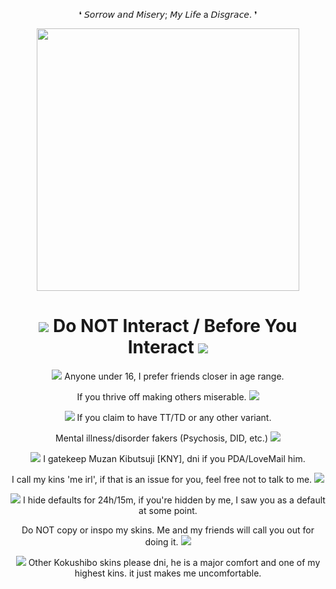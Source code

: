 <p align="center"> ❛  𝘚𝘰𝘳𝘳𝘰𝘸 𝘢𝘯𝘥 𝘔𝘪𝘴𝘦𝘳𝘺; 𝘔𝘺 𝘓𝘪𝘧𝘦 a 𝘋𝘪𝘴𝘨𝘳𝘢𝘤𝘦.  ❜
<p align="center">
<img src="https://cdn.discordapp.com/attachments/1094016567735492678/1126737518239420506/IMG_7379.jpg" width="420">
<h1 align="center"> <img src="https://kingcrimson.crd.co/assets/images/gallery05/be1209c9.gif?v=c96189b9"> Do NOT Interact / Before You Interact <img src="https://kingcrimson.crd.co/assets/images/gallery16/2884da48.gif?v=c96189b9"> </h1>
<p align="center">
 <img src="https://kingcrimson.crd.co/assets/images/gallery01/964e63bd.gif?v=c96189b9"> Anyone under 16, I prefer friends closer in age range. 
<p align="center">
If you thrive off making others miserable.  <img src="https://kingcrimson.crd.co/assets/images/gallery05/862430cb.gif?v=c96189b9">
<p align="center">
<img src="https://kingcrimson.crd.co/assets/images/gallery01/e45a6128.gif?v=c96189b9"> If you claim to have TT/TD or any other variant. 
<p align="center">
Mental illness/disorder fakers (Psychosis, DID, etc.) <img src="https://kingcrimson.crd.co/assets/images/gallery05/ae0189c3.gif?v=c96189b9">
<p align="center">
<img src="https://kingcrimson.crd.co/assets/images/gallery01/8f320a22.gif?v=c96189b9"> I gatekeep Muzan Kibutsuji [KNY], dni if you PDA/LoveMail him.
<p align="center">
I call my kins 'me irl', if that is an issue for you, feel free not to talk to me. <img src="https://kingcrimson.crd.co/assets/images/gallery05/52bc330a.gif?v=c96189b9">
<p align="center">
<img src="https://kingcrimson.crd.co/assets/images/gallery01/17692795.gif?v=c96189b9"> I hide defaults for 24h/15m, if you're hidden by me, I saw you as a default at some point.
<p align="center">
Do NOT copy or inspo my skins. Me and my friends will call you out for doing it. <img src="https://kingcrimson.crd.co/assets/images/gallery05/f4416d89.gif?v=ec2840be">
<p align="center">
<img src="https://kingcrimson.crd.co/assets/images/gallery16/8f500422.gif?v=ec2840be"> Other Kokushibo skins please dni, he is a major comfort and one of my highest kins. 
it just makes me uncomfortable.
<p align="center">
</p> 
